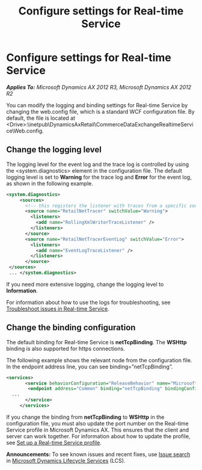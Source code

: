 ﻿---
title: Configure settings for Real-time Service
TOCTitle: Configure settings for Real-time Service
ms:assetid: d263b65e-0928-48f6-abb2-81dc3918724b
ms:mtpsurl: https://technet.microsoft.com/en-us/library/Dn343753(v=AX.60)
ms:contentKeyID: 56115644
ms.date: 05/18/2015
mtps_version: v=AX.60
dev_langs:
- xml
---

# Configure settings for Real-time Service 


_**Applies To:** Microsoft Dynamics AX 2012 R3, Microsoft Dynamics AX 2012 R2_

You can modify the logging and binding settings for Real-time Service by changing the web.config file, which is a standard WCF configuration file. By default, the file is located at \<Drive\>:\\inetpub\\DynamicsAxRetail\\CommerceDataExchangeRealtimeService\\Web.config.

## Change the logging level

The logging level for the event log and the trace log is controlled by using the \<system.diagnostics\> element in the configuration file. The default logging level is set to **Warning** for the trace log and **Error** for the event log, as shown in the following example.

``` xml
<system.diagnostics>
     <sources>
       <!-- this registers the listener with traces from a specific source -->
       <source name="RetailNetTracer" switchValue="Warning">
         <listeners>
           <add name="RollingXmlWriterTraceListener" />
         </listeners>
       </source>
       <source name="RetailNetTracerEventLog" switchValue="Error">
         <listeners>
           <add name="EventLogTraceListener" />
         </listeners>
       </source>
 </sources>
 ... </system.diagnostics>
```

If you need more extensive logging, change the logging level to **Information**.

For information about how to use the logs for troubleshooting, see [Troubleshoot issues in Real-time Service](troubleshoot-issues-in-real-time-service.md).

## Change the binding configuration

The default binding for Real-time Service is **netTcpBinding**. The **WSHttp** binding is also supported for https connections.

The following example shows the relevant node from the configuration file. In the endpoint address line, you can see binding=”netTcpBinding”.

``` xml
<services>
       <service behaviorConfiguration="ReleaseBehavior" name="Microsoft.Dynamics.Retail.TransactionServices.TransactionService">
        <endpoint address="Common" binding="netTcpBinding" bindingConfiguration="StreamedTCPBinding" name="Common" contract="Microsoft.Dynamics.Retail.TransactionServices.Contracts.ITransactionService" />
  ...
       </service>
     </services>
```

If you change the binding from **netTcpBinding** to **WSHttp** in the configuration file, you must also update the port number on the Real-time Service profile in Microsoft Dynamics AX. This ensures that the client and server can work together. For information about how to update the profile, see [Set up a Real-time Service profile](set-up-a-real-time-service-profile.md).

  
**Announcements:** To see known issues and recent fixes, use [Issue search](http://go.microsoft.com/fwlink/?linkid=389258) in [Microsoft Dynamics Lifecycle Services](http://go.microsoft.com/fwlink/?linkid=306505) (LCS).

